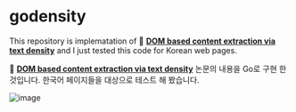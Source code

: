# godensity
This repository is implematation of 📄 **[DOM based content extraction via text density](https://dl.acm.org/doi/10.1145/2009916.2009952)** and I just tested this code for Korean web pages.

📄 **[DOM based content extraction via text density](https://dl.acm.org/doi/10.1145/2009916.2009952)** 논문의 내용을 Go로 구현 한 것입니다. 한국어 페이지들을 대상으로 테스트 해 봤습니다.


![image](https://user-images.githubusercontent.com/11865340/121805896-3d3da200-cc88-11eb-96c2-7468cc94ae78.png)
